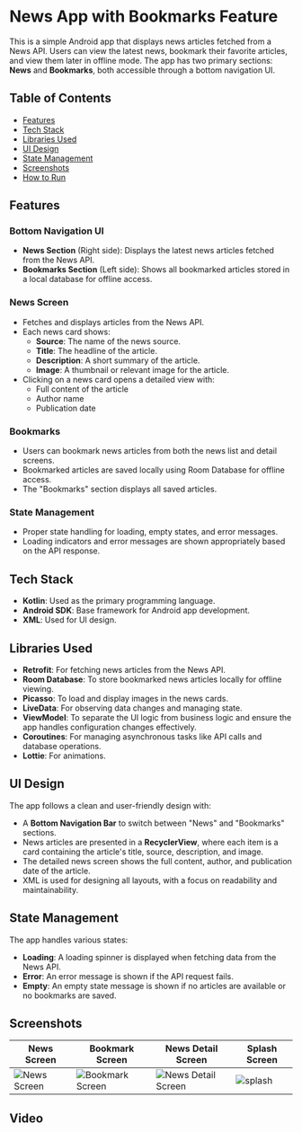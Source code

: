# News App with Bookmarks Feature

This is a simple Android app that displays news articles fetched from a News API. Users can view the latest news, bookmark their favorite articles, and view them later in offline mode. The app has two primary sections: **News** and **Bookmarks**, both accessible through a bottom navigation UI.

## Table of Contents
- [Features](#features)
- [Tech Stack](#tech-stack)
- [Libraries Used](#libraries-used)
- [UI Design](#ui-design)
- [State Management](#state-management)
- [Screenshots](#screenshots)
- [How to Run](#how-to-run)

## Features

### Bottom Navigation UI
- **News Section** (Right side): Displays the latest news articles fetched from the News API.
- **Bookmarks Section** (Left side): Shows all bookmarked articles stored in a local database for offline access.

### News Screen
- Fetches and displays articles from the News API.
- Each news card shows:
  - **Source**: The name of the news source.
  - **Title**: The headline of the article.
  - **Description**: A short summary of the article.
  - **Image**: A thumbnail or relevant image for the article.
- Clicking on a news card opens a detailed view with:
  - Full content of the article
  - Author name
  - Publication date

### Bookmarks
- Users can bookmark news articles from both the news list and detail screens.
- Bookmarked articles are saved locally using Room Database for offline access.
- The "Bookmarks" section displays all saved articles.

### State Management
- Proper state handling for loading, empty states, and error messages.
- Loading indicators and error messages are shown appropriately based on the API response.

## Tech Stack
- **Kotlin**: Used as the primary programming language.
- **Android SDK**: Base framework for Android app development.
- **XML**: Used for UI design.

## Libraries Used
- **Retrofit**: For fetching news articles from the News API.
- **Room Database**: To store bookmarked news articles locally for offline viewing.
- **Picasso**: To load and display images in the news cards.
- **LiveData**: For observing data changes and managing state.
- **ViewModel**: To separate the UI logic from business logic and ensure the app handles configuration changes effectively.
- **Coroutines**: For managing asynchronous tasks like API calls and database operations.
- **Lottie**: For animations.

## UI Design
The app follows a clean and user-friendly design with:
- A **Bottom Navigation Bar** to switch between "News" and "Bookmarks" sections.
- News articles are presented in a **RecyclerView**, where each item is a card containing the article's title, source, description, and image.
- The detailed news screen shows the full content, author, and publication date of the article.
- XML is used for designing all layouts, with a focus on readability and maintainability.

## State Management
The app handles various states:
- **Loading**: A loading spinner is displayed when fetching data from the News API.
- **Error**: An error message is shown if the API request fails.
- **Empty**: An empty state message is shown if no articles are available or no bookmarks are saved.

## Screenshots
| News Screen | Bookmark Screen | News Detail Screen | Splash Screen
| --- | --- | --- | --- |
| ![News Screen](https://github.com/user-attachments/assets/03a075a6-d7bb-4bb5-91df-9d6e19c304b6) | ![Bookmark Screen](https://github.com/user-attachments/assets/0029141b-fb53-427e-9018-d40db3a78ec6) | ![News Detail Screen](https://github.com/user-attachments/assets/d0c1a2e1-2ce9-4154-8218-638663014f5b) | ![splash](https://github.com/user-attachments/assets/3bcc4a8e-8bba-4d8c-8df9-b096b7bc808e)


## Video

